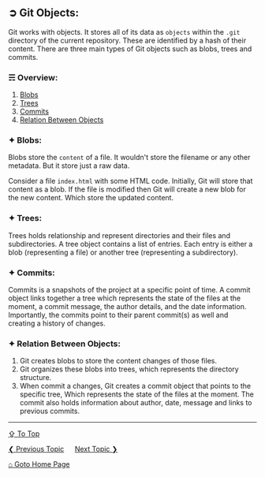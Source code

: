 ## &#10162; Git Objects:

Git works with objects. It stores all of its data as `objects` within the `.git` directory of the current repository. These are identified by a hash of their content. There are three main types of Git objects such as blobs, trees and commits.

### &#9780; Overview:
1. [Blobs](#-blobs)
2. [Trees](#-trees)
3. [Commits](#-commits)
4. [Relation Between Objects](#-relation-between-objects)

### &#10022; Blobs:

Blobs store the `content` of a file. It wouldn't store the filename or any other metadata. But it store just a raw data.

Consider a file `index.html` with some HTML code. Initially, Git will store that content as a blob.  If the file is modified then Git will create a new blob for the new content. Which store the updated content.

### &#10022; Trees:

Trees holds relationship and represent directories and their files and subdirectories. A tree object contains a list of entries. Each entry is either a blob (representing a file) or another tree (representing a subdirectory).

### &#10022; Commits:

Commits is a snapshots of the project at a specific point of time. A commit object links together a tree which represents the state of the files at the moment, a commit message, the author details, and the date information. Importantly, the commits point to their parent commit(s) as well and creating a history of changes.

### &#10022; Relation Between Objects:

1. Git creates blobs to store the content changes of those files.
2. Git organizes these blobs into trees, which represents the directory structure.
3. When commit a changes, Git creates a commit object that points to the specific tree, Which represents the state of the files at the moment. The commit also holds information about author, date, message and links to previous commits.

---
[&#8682; To Top](#-git-objects)

[&#10094; Previous Topic](./git-tags.md) &emsp; [Next Topic &#10095;](./git-reset.md)

[&#8962; Goto Home Page](../README.md)